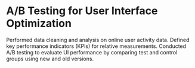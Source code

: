 # A/B Testing for User Interface Optimization

Performed data cleaning and analysis on online user activity data.
Defined key performance indicators (KPIs) for relative measurements.
Conducted A/B testing to evaluate UI performance by comparing test and control groups using new and old versions.
